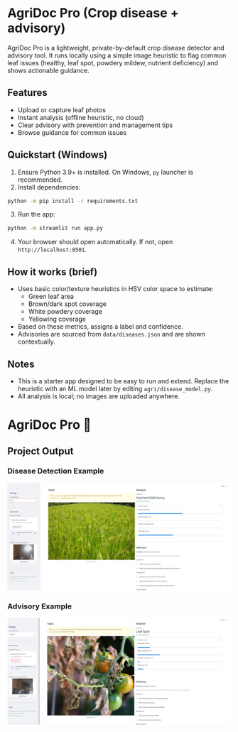 # AgriDoc Pro (Crop disease + advisory)

AgriDoc Pro is a lightweight, private-by-default crop disease detector and advisory tool. It runs locally using a simple image heuristic to flag common leaf issues (healthy, leaf spot, powdery mildew, nutrient deficiency) and shows actionable guidance.

## Features
- Upload or capture leaf photos
- Instant analysis (offline heuristic, no cloud)
- Clear advisory with prevention and management tips
- Browse guidance for common issues

## Quickstart (Windows)

1. Ensure Python 3.9+ is installed. On Windows, `py` launcher is recommended.
2. Install dependencies:

```bash
python -m pip install -r requirements.txt
```

3. Run the app:

```bash
python -m streamlit run app.py
```

4. Your browser should open automatically. If not, open `http://localhost:8501`.

## How it works (brief)

- Uses basic color/texture heuristics in HSV color space to estimate:
  - Green leaf area
  - Brown/dark spot coverage
  - White powdery coverage
  - Yellowing coverage
- Based on these metrics, assigns a label and confidence.
- Advisories are sourced from `data/diseases.json` and are shown contextually.

## Notes

- This is a starter app designed to be easy to run and extend. Replace the heuristic with an ML model later by editing `agri/disease_model.py`.
- All analysis is local; no images are uploaded anywhere.

# AgriDoc Pro 🌱

## Project Output

### Disease Detection Example
![Crop Disease Detection](./images/output1.png)

### Advisory Example
![Advisory System](./images/output2.png)


